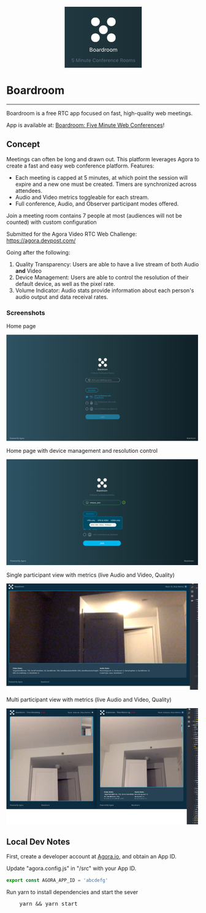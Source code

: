 <p align="center">
    <img src="./img/icon.png">
</p>

# Boardroom
---

Boardroom is a free RTC app focused on fast, high-quality web meetings.

App is available at: <a href="cbonoz.github.io/agora" target="_blank">Boardroom: Five Minute Web Conferences</a>!

## Concept
Meetings can often be long and drawn out. This platform leverages Agora to create a fast and easy web conference platform. Features:

* Each meeting is capped at 5 minutes, at which point the session will expire and a new one must be created. Timers are synchronized across attendees.
* Audio and Video metrics toggleable for each stream.
* Full conference, Audio, and Observer participant modes offered.

Join a meeting room contains 7 people at most (audiences will not be counted) with custom configuration

Submitted for the Agora Video RTC Web Challenge:
https://agora.devpost.com/

Going after the following:
1. Quality Transparency: Users are able to have a live stream of both Audio <b>and</b> Video
2. Device Management: Users are able to control the resolution of their default device, as well as the pixel rate.
3. Volume Indicator: Audio stats provide information about each person's audio output and data receival rates.

### Screenshots

<p>Home page</p>
<img width=500 src="./img/home1.png">
<p>Home page with device management and resolution control</p>
<img width=500 src="./img/home2.png">
<p>Single participant view with metrics (live Audio and Video, Quality)</p>
<img width=500 src="./img/video1.png">
<p>Multi participant view with metrics (live Audio and Video, Quality)</p>
<img width=500 src="./img/video2.png">

## Local Dev Notes
First, create a developer account at [Agora.io](https://dashboard.agora.io/signin/), and obtain an App ID.

Update "agora.config.js" in "/src" with your App ID.

``` javascript
export const AGORA_APP_ID = 'abcdefg'
```

Run yarn to install dependencies and start the sever
<pre>
    yarn && yarn start
</pre>
